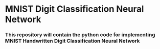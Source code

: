 # MNIST Digit Classification Neural Network  

### This repository will contain the python code for implementing MNIST Handwritten Digit Classification Neural Network  
